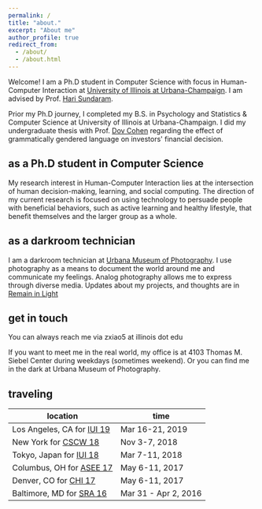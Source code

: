 ```yaml
---
permalink: /
title: "about."
excerpt: "About me"
author_profile: true
redirect_from:
  - /about/
  - /about.html
---
```


Welcome! I am a Ph.D student in Computer Science with focus in Human-Computer Interaction at [University of Illinois at Urbana-Champaign](https://cs.illinois.edu/). I am advised by Prof. [Hari Sundaram](http://sundaram.cs.illinois.edu/).

Prior my Ph.D journey, I completed my B.S. in Psychology and Statistics & Computer Science at University of Illinois at Urbana-Champaign. I did my undergraduate thesis with Prof. [Dov Cohen](http://www.psychology.illinois.edu/people/dovcohen) regarding the effect of grammatically gendered language on investors' financial decision.

as a Ph.D student in Computer Science
------
My research interest in Human-Computer Interaction lies at the intersection of human decision-making, learning, and social computing. The direction of my current research is focused on using technology to persuade people with beneficial behaviors, such as active learning and healthy lifestyle, that benefit themselves and the larger group as a whole.

as a darkroom technician
------
I am a darkroom technician at [Urbana Museum of Photography](https://www.facebook.com/UrbanaMuseumOfPhotography/). I use photography as a means to document the world around me and communicate my feelings. Analog photography allows me to express through diverse media. Updates about my projects, and thoughts are in [Remain in Light](https://www.ziangxiao.com/portfolio/)

get in touch
------
You can always reach me via zxiao5 at illinois dot edu

If you want to meet me in the real world, my office is at 4103 Thomas M. Siebel Center during weekdays (sometimes weekend). Or you can find me in the dark at Urbana Museum of Photography.

traveling
------

| location                                 | time            |
| --------                                 | ------          |
| Los Angeles, CA for [IUI 19](http://iui.acm.org/2019/)       | Mar 16-21, 2019  |
| New York for [CSCW 18](https://cscw.acm.org/2018/)       | Nov 3-7, 2018  |
| Tokyo, Japan for [IUI 18](http://iui.acm.org/2018/)       | Mar 7-11, 2018  |
| Columbus, OH for [ASEE 17](https://www.asee.org/conferences-and-events/conferences/annual-conference/2017)| May 6-11, 2017|
| Denver, CO for [CHI 17](https://chi2017.acm.org/)       | May 6-11, 2017  |
| Baltimore, MD for [SRA 16](https://s-r-a.org/)       | Mar 31 - Apr 2, 2016  |


<!-- Site-wide configuration
------
The main configuration file for the site is in the base directory in [_config.yml](https://github.com/academicpages/academicpages.github.io/blob/master/_config.yml), which defines the content in the sidebars and other site-wide features. You will need to replace the default variables with ones about yourself and your site's github repository. The configuration file for the top menu is in [_data/navigation.yml](https://github.com/academicpages/academicpages.github.io/blob/master/_data/navigation.yml). For example, if you don't have a portfolio or blog posts, you can remove those items from that navigation.yml file to remove them from the header.

Create content & metadata
------
For site content, there is one markdown file for each type of content, which are stored in directories like _publications, _talks, _posts, _teaching, or _pages. For example, each talk is a markdown file in the [_talks directory](https://github.com/academicpages/academicpages.github.io/tree/master/_talks). At the top of each markdown file is structured data in YAML about the talk, which the theme will parse to do lots of cool stuff. The same structured data about a talk is used to generate the list of talks on the [Talks page](https://academicpages.github.io/talks), each [individual page](https://academicpages.github.io/talks/2012-03-01-talk-1) for specific talks, the talks section for the [CV page](https://academicpages.github.io/cv), and the [map of places you've given a talk](https://academicpages.github.io/talkmap.html) (if you run this [python file](https://github.com/academicpages/academicpages.github.io/blob/master/talkmap.py) or [Jupyter notebook](https://github.com/academicpages/academicpages.github.io/blob/master/talkmap.ipynb), which creates the HTML for the map based on the contents of the _talks directory).

**Markdown generator**

I have also created [a set of Jupyter notebooks](https://github.com/academicpages/academicpages.github.io/tree/master/markdown_generator
) that converts a CSV containing structured data about talks or presentations into individual markdown files that will be properly formatted for the academicpages template. The sample CSVs in that directory are the ones I used to create my own personal website at stuartgeiger.com. My usual workflow is that I keep a spreadsheet of my publications and talks, then run the code in these notebooks to generate the markdown files, then commit and push them to the GitHub repository.

How to edit your site's GitHub repository
------
Many people use a git client to create files on their local computer and then push them to GitHub's servers. If you are not familiar with git, you can directly edit these configuration and markdown files directly in the github.com interface. Navigate to a file (like [this one](https://github.com/academicpages/academicpages.github.io/blob/master/_talks/2012-03-01-talk-1.md) and click the pencil icon in the top right of the content preview (to the right of the "Raw | Blame | History" buttons). You can delete a file by clicking the trashcan icon to the right of the pencil icon. You can also create new files or upload files by navigating to a directory and clicking the "Create new file" or "Upload files" buttons.

Example: editing a markdown file for a talk
![Editing a markdown file for a talk](/images/editing-talk.png)

For more info
------
More info about configuring academicpages can be found in [the guide](https://academicpages.github.io/markdown/). The [guides for the Minimal Mistakes theme](https://mmistakes.github.io/minimal-mistakes/docs/configuration/) (which this theme was forked from) might also be helpful. -->
